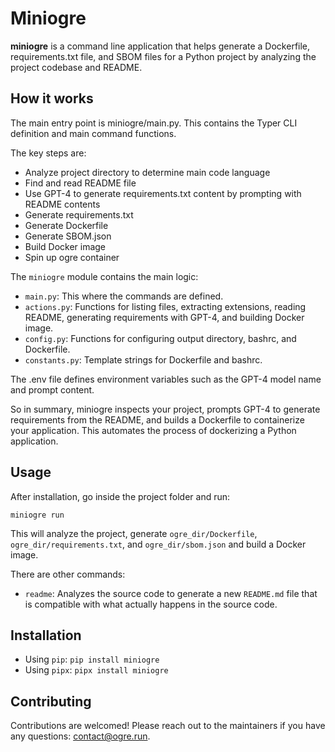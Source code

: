 # Miniogre

**miniogre** is a command line application that helps generate a Dockerfile, requirements.txt file, and SBOM files for a Python project by analyzing the project codebase and README.

## How it works

The main entry point is miniogre/main.py. This contains the Typer CLI definition and main command functions.

The key steps are:

- Analyze project directory to determine main code language
- Find and read README file
- Use GPT-4 to generate requirements.txt content by prompting with README contents
- Generate requirements.txt
- Generate Dockerfile
- Generate SBOM.json
- Build Docker image
- Spin up ogre container

The `miniogre` module contains the main logic:

- `main.py`: This where the commands are defined.
- `actions.py`: Functions for listing files, extracting extensions, reading README, generating requirements with GPT-4, and building Docker image.
- `config.py`: Functions for configuring output directory, bashrc, and Dockerfile.
- `constants.py`: Template strings for Dockerfile and bashrc.

The .env file defines environment variables such as the GPT-4 model name and prompt content.

So in summary, miniogre inspects your project, prompts GPT-4 to generate requirements from the README, and builds a Dockerfile to containerize your application. This automates the process of dockerizing a Python application.

## Usage

After installation, go inside the project folder and run:

`miniogre run`

This will analyze the project, generate `ogre_dir/Dockerfile`, `ogre_dir/requirements.txt`, and `ogre_dir/sbom.json` and build a Docker image.

There are other commands:

- `readme`: Analyzes the source code to generate a new `README.md` file that is compatible with what actually happens in the source code.  

## Installation

- Using `pip`: `pip install miniogre`
- Using `pipx`: `pipx install miniogre`

## Contributing
Contributions are welcomed! Please reach out to the maintainers if you have any questions: [contact@ogre.run](contact@ogre.run).